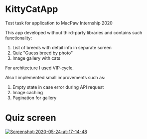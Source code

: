 # KittyCatApp

Test task for application to MacPaw Internship 2020

This app developed without third-party libraries and contains such functionality: 

1. List of breeds with detail info in separate screen
2. Quiz "Guess breed by photo"
3. Image gallery with cats

For architecture I used VIP-cycle.

Also I implemented small improvements such as:

1. Empty state in case error during API request
2. Image caching
3. Pagination for gallery

# Quiz screen

<a href="https://ibb.co/kXQNpvX"><img src="https://i.ibb.co/x6Jxyd6/Screenshot-2020-05-24-at-17-14-48.png" alt="Screenshot-2020-05-24-at-17-14-48" border="0"></a>

